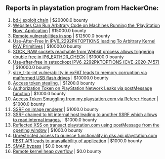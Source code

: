 ## Reports in playstation program from HackerOne:
1. [bd-j exploit chain](https://hackerone.com/reports/1379975) | $20000.0 bounty
2. [Websites Can Run Arbitrary Code on Machines Running the 'PlayStation Now' Application](https://hackerone.com/reports/873614) | $15000.0 bounty
3. [Remote vulnerabilities in spp](https://hackerone.com/reports/2177925) | $12500.0 bounty
4. [Use-After-Free In IPV6_2292PKTOPTIONS leading To Arbitrary Kernel R/W Primitives](https://hackerone.com/reports/826026) | $10000.0 bounty
5. [SOCK_RAW sockets reachable from Webkit process allows triggering double free in IP6_EXTHDR_CHECK](https://hackerone.com/reports/943231) | $10000.0 bounty
6. [Use-after-free in setsockopt IPV6_2292PKTOPTIONS (CVE-2020-7457)](https://hackerone.com/reports/1441103) | $10000.0 bounty
7. [size_t-to-int vulnerability in exFAT leads to memory corruption via malformed USB flash drives](https://hackerone.com/reports/1340942) | $10000.0 bounty
8. [Access token stealing.](https://hackerone.com/reports/821896) | $1200.0 bounty
9. [Authorization Token on PlayStation Network Leaks via postMessage function](https://hackerone.com/reports/826394) | $1000.0 bounty
10. [Access Token Smuggling from my.playstation.com via Referer Header](https://hackerone.com/reports/835437) | $1000.0 bounty
11. [SSRF on image renderer](https://hackerone.com/reports/811136) | $1000.0 bounty
12. [SSRF chained to hit internal host leading to another SSRF which allows to read internal images.](https://hackerone.com/reports/826097) | $1000.0 bounty
13. [Reflected XSS on transact.playstation.com using postMessage from the opening window](https://hackerone.com/reports/900619) | $1000.0 bounty
14. [Unrestricted access to quiesce functionality in dss.api.playstation.com REST API leads to unavailability of application](https://hackerone.com/reports/993722) | $1000.0 bounty
15. [SMAP bypass](https://hackerone.com/reports/1048322) | $0.0 bounty
16. [Remote kernel heap overflow](https://hackerone.com/reports/1350653) | $0.0 bounty